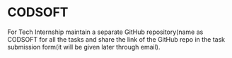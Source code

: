 # CODSOFT
For Tech Internship maintain a separate GitHub repository(name as CODSOFT for all the tasks and share the link of  the GitHub repo in the task submission form(it will be given later through email).
